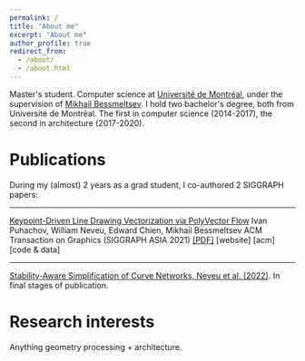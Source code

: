 ```yaml
---
permalink: /
title: "About me"
excerpt: "About me"
author_profile: true
redirect_from: 
  - /about/
  - /about.html
---
```

Master's student. Computer science at [Universit&#233; de Montr&#233;al](https://www.umontreal.ca/), under the supervision of [Mikhail Bessmeltsev](http://www-labs.iro.umontreal.ca/~bmpix/). I hold two bachelor's degree, both from Universit&#233; de Montr&#233;al. The first in computer science (2014-2017), the second in architecture (2017-2020).

Publications
======
During my (almost) 2 years as a grad student, I co-authored 2 SIGGRAPH papers:

---

[Keypoint-Driven Line Drawing Vectorization via PolyVector Flow](https://www-ens.iro.umontreal.ca/~puhachoi/keypoint-driven-polyvector-flow/)
Ivan Puhachov, William Neveu, Edward Chien, Mikhail Bessmeltsev
ACM Transaction on Graphics (SIGGRAPH ASIA 2021)
[\[PDF\]](http://www-labs.iro.umontreal.ca/~bmpix/pdf/polyvector_flow.pdf) \[website\] \[acm\] \[code & data\]

---


[Stability-Aware Simplification of Curve Networks, Neveu et al. (2022)](https://wwwnev.github.io). In final stages of publication.

Research interests
======
Anything geometry processing + architecture. 
